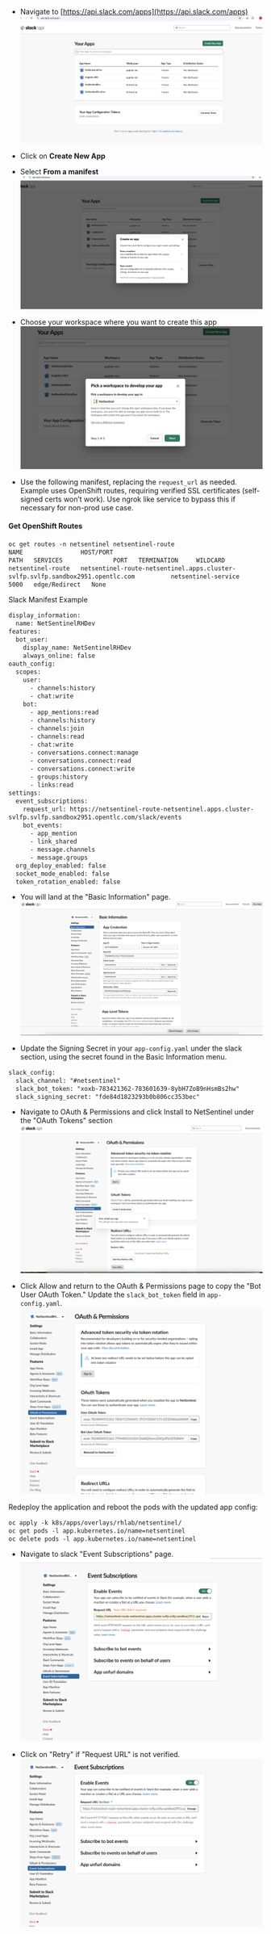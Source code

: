 - Navigate to [https://api.slack.com/apps](https://api.slack.com/apps)
![Create App](./images/001-slack.png)

- Click on **Create New App**
- Select **From a manifest**
![New App](./images/002-slack.png)

- Choose your workspace where you want to create this app
![Slack Workspace](./images/003-slack.png)

- Use the following manifest, replacing the `request_url` as needed. Example uses OpenShift routes, requiring verified SSL certificates (self-signed certs won’t work). Use ngrok like service to bypass this if necessary for non-prod use case.

#### Get OpenShift Routes
```shell
oc get routes -n netsentinel netsentinel-route
NAME                HOST/PORT                                                                        PATH   SERVICES              PORT   TERMINATION     WILDCARD
netsentinel-route   netsentinel-route-netsentinel.apps.cluster-svlfp.svlfp.sandbox2951.opentlc.com          netsentinel-service   5000   edge/Redirect   None
```

Slack Manifest Example
```
display_information:
  name: NetSentinelRHDev
features:
  bot_user:
    display_name: NetSentinelRHDev
    always_online: false
oauth_config:
  scopes:
    user:
      - channels:history
      - chat:write
    bot:
      - app_mentions:read
      - channels:history
      - channels:join
      - channels:read
      - chat:write
      - conversations.connect:manage
      - conversations.connect:read
      - conversations.connect:write
      - groups:history
      - links:read
settings:
  event_subscriptions:
    request_url: https://netsentinel-route-netsentinel.apps.cluster-svlfp.svlfp.sandbox2951.opentlc.com/slack/events
    bot_events:
      - app_mention
      - link_shared
      - message.channels
      - message.groups
  org_deploy_enabled: false
  socket_mode_enabled: false
  token_rotation_enabled: false
```

- You will land at the "Basic Information" page.
![App Basic Information](./images/004-slack.png)

- Update the Signing Secret in your `app-config.yaml` under the slack section, using the secret found in the Basic Information menu.
```
slack_config:
  slack_channel: "#netsentinel"
  slack_bot_token: "xoxb-783421362-783601639-8ybH7ZoB9nHsmBs2hw"
  slack_signing_secret: "fde84d1823293b0b806cc353bec"
```
- Navigate to OAuth & Permissions and click Install to NetSentinel under the "OAuth Tokens" section
![App Oauth Tokens](./images/005-slack.png)

- Click Allow and return to the OAuth & Permissions page to copy the "Bot User OAuth Token." Update the `slack_bot_token` field in `app-config.yaml`.
![App Bot User OAuth Token](./images/006-slack.png)


Redeploy the application and reboot the pods with the updated app config:

```
oc apply -k k8s/apps/overlays/rhlab/netsentinel/
oc get pods -l app.kubernetes.io/name=netsentinel
oc delete pods -l app.kubernetes.io/name=netsentinel
```

- Navigate to slack "Event Subscriptions" page.
![Retry Event Subscriptions](./images/007-slack.png)

- Click on "Retry" if "Request URL" is not verified.
![Verified Event Subscriptions](./images/008-slack.png)

